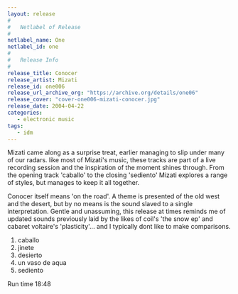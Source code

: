 ```yaml
---
layout: release
#
#   Netlabel of Release
#
netlabel_name: One
netlabel_id: one
#
#   Release Info
#
release_title: Conocer
release_artist: Mizati
release_id: one006
release_url_archive_org: "https://archive.org/details/one06"
release_cover: "cover-one006-mizati-conocer.jpg"
release_date: 2004-04-22
categories:
   - electronic music
tags:
   - idm
---
```

Mizati came along as a surprise treat, earlier managing to slip under many of our radars. like most of Mizati's music, these tracks are part of a live recording session and the inspiration of the moment shines through. From the opening track 'caballo' to the closing 'sediento' Mizati explores a range of styles, but manages to keep it all together.

Conocer itself means 'on the road'. A theme is presented of the old west and the desert, but by no means is the sound slaved to a single interpretation. Gentle and unassuming, this release at times reminds me of updated sounds previously laid by the likes of coil's 'the snow ep' and cabaret voltaire's 'plasticity'... and I typically dont like to make comparisons.

1. caballo
2. jinete
3. desierto
4. un vaso de aqua
5. sediento

Run time 18:48